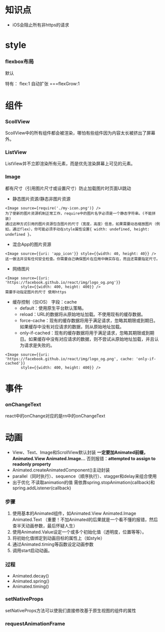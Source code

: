 # 知识点
* iOS会阻止所有非https的请求

# style
### flexbox布局
默认

特有：
flex:1 自动扩张 ===flexGrow:1

# 组件
### ScollView
ScollView中的所有组件都会被渲染，哪怕有些组件因为内容太长被挤出了屏幕外。
### ListView
ListView并不立即渲染所有元素，而是优先渲染屏幕上可见的元素。
### Image
都有尺寸（引用图片尺寸或设置尺寸）防止加载图片时页面UI跳动


* 静态图片资源/静态非图片资源

```
<Image source={require('./my-icon.png')} />
为了使新的图片资源机制正常工作，require中的图片名字必须是一个静态字符串。(不能拼装)
通过这种方式引用的图片资源包含图片的尺寸（宽度，高度）信息，如果需要动态缩放图片（例如，通过flex），你可能必须手动在style属性设置{ width: undefined, height: undefined }。
```
* 混合App的图片资源
```
<Image source={{uri: 'app_icon'}} style={{width: 40, height: 40}} />
这一做法并没有任何安全检查。你需要自己确保图片在应用中确实存在，而且还需要指定尺寸。
```
* 网络图片
```
<Image source={{uri: 'https://facebook.github.io/react/img/logo_og.png'}}
       style={{width: 400, height: 400}} />
需要手动指定图片的尺寸 使用https
```
* 缓存控制（仅iOS）
字段：cache
  * default：使用原生平台默认策略。
  * reload：URL的数据将从原始地址加载。不使用现有的缓存数据。
  * force-cache：现有的缓存数据将用于满足请求，忽略其期限或到期日。如果缓存中没有对应请求的数据，则从原始地址加载。
  * only-if-cached：现有的缓存数据将用于满足请求，忽略其期限或到期日。如果缓存中没有对应请求的数据，则不尝试从原始地址加载，并且认为请求是失败的。
```
<Image source={{uri: 'https://facebook.github.io/react/img/logo_og.png', cache: 'only-if-cached'}}
       style={{width: 400, height: 400}} />
```
# 事件
### onChangeText
react中的onChange对应的是rn中的onChangeText

# 动画
* View、Text、Image和ScrollView默认封装 **一定要加Animated前缀，Animated.View Animated.Image...**
否则报错：**attempted to assign to readonly property**
* Animated.createAnimatedComponent()主动封装
* parallel（同时执行）、sequence（顺序执行）、stagger和delay来组合使用
* 出于优化 不读取animation的值 需依靠spring.stopAnimation(callback)和spring.addListener(callback)

### 步骤
1. 使用基本的Animated组件，如Animated.View Animated.Image Animated.Text （重要！不加Animated的后果就是一个看不懂的报错，然后查半天动画参数，最后怀疑人生）
2. 使用Animated.Value设定一个或多个初始化值（透明度，位置等等）。
3. 将初始化值绑定到动画目标的属性上（如style）
4. 通过Animated.timing等函数设定动画参数
5. 调用start启动动画。

### 过程
* Animated.decay() 
* Animated.spring()
* Animated.timing()
### setNativeProps
setNativeProps方法可以使我们直接修改基于原生视图的组件的属性
### requestAnimationFrame









